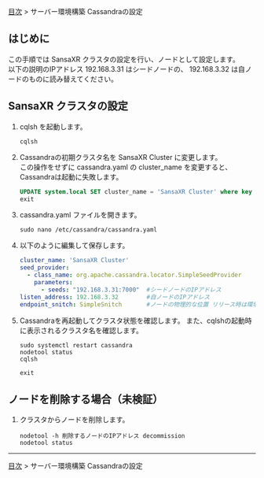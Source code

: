 [目次](../目次.md) > サーバー環境構築 Cassandraの設定

## はじめに
この手順では SansaXR クラスタの設定を行い、ノードとして設定します。  
以下の説明のIPアドレス 192.168.3.31 はシードノードの、 192.168.3.32 は自ノードのものに読み替えてください。

## SansaXR クラスタの設定
1. cqlsh を起動します。
   ```shell
   cqlsh
   ```
1. Cassandraの初期クラスタ名を SansaXR Cluster に変更します。  
   この操作をせずに cassandra.yaml の cluster_name を変更すると、Cassandraは起動に失敗します。
   ```sql
   UPDATE system.local SET cluster_name = 'SansaXR Cluster' where key = 'local';
   exit
   ```
1. cassandra.yaml ファイルを開きます。
   ```shell
   sudo nano /etc/cassandra/cassandra.yaml
   ```
1. 以下のように編集して保存します。
   ```yaml
   cluster_name: 'SansaXR Cluster'
   seed_provider:
     - class_name: org.apache.cassandra.locator.SimpleSeedProvider
       parameters:
         - seeds: "192.168.3.31:7000"  #シードノードのIPアドレス
   listen_address: 192.168.3.32        #自ノードのIPアドレス
   endpoint_snitch: SimpleSnitch       #ノードの物理的な位置 リリース時は環境に合わせて変更
   ```
1. Cassandraを再起動してクラスタ状態を確認します。
   また、cqlshの起動時に表示されるクラスタ名を確認します。
   ```shell
   sudo systemctl restart cassandra
   nodetool status
   cqlsh
   ```
   ```sql
   exit
   ```

## ノードを削除する場合（未検証）
1. クラスタからノードを削除します。
   ```shell
   nodetool -h 削除するノードのIPアドレス decommission
   nodetool status
   ```

***
[目次](../目次.md) > サーバー環境構築 Cassandraの設定
